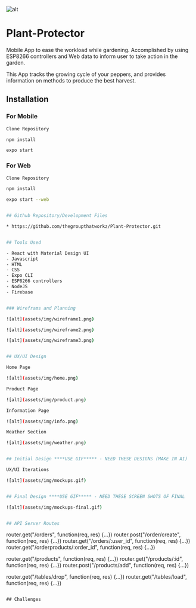 ![alt](assets/img/Plant-Protector-LOGO.svg)

# Plant-Protector
Mobile App to ease the workload while gardening. Accomplished by using ESP8266 controllers and Web data to inform user to take action in the garden.

This App tracks the growing cycle of your peppers, and provides information on methods to produce the best harvest.

## Installation
### For Mobile
```bash
Clone Repository
```

```bash
npm install
```
```bash
expo start
```
### For Web
```bash
Clone Repository
```
```bash
npm install
```
```bash
expo start --web


## Github Repository/Development Files

* https://github.com/thegroupthatworkz/Plant-Protector.git


## Tools Used

- React with Material Design UI
- Javascript
- HTML
- CSS
- Expo CLI
- ESP8266 controllers
- NodeJS
- Firebase


### Wireframs and Planning

![alt](assets/img/wireframe1.png)

![alt](assets/img/wireframe2.png)

![alt](assets/img/wireframe3.png)


## UX/UI Design

Home Page

![alt](assets/img/home.png)

Product Page

![alt](assets/img/product.png)

Information Page

![alt](assets/img/info.png)

Weather Section

![alt](assets/img/weather.png)


## Initial Design ****USE GIF***** - NEED THESE DESIGNS (MAKE IN AI) 

UX/UI Iterations 

![alt](assets/img/mockups.gif)


## Final Design ****USE GIF***** - NEED THESE SCREEN SHOTS OF FINAL

![alt](assets/img/mockups-final.gif)


## API Server Routes

```
router.get("/orders",                  function(req, res) {...})
router.post("/order/create",           function(req, res) {...})
router.get("/orders/:user_id",         function(req, res) {...})
router.get("/orderproducts/:order_id", function(req, res) {...})

router.get("/products",                function(req, res) {...})
router.get("/products/:id",            function(req, res) {...})
router.post("/products/add",           function(req, res) {...})

router.get("/tables/drop",             function(req, res) {...})
router.get("/tables/load",             function(req, res) {...})
```

## Challenges

